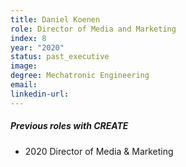 ```yaml
---
title: Daniel Koenen
role: Director of Media and Marketing
index: 8
year: "2020"
status: past_executive
image:
degree: Mechatronic Engineering
email:
linkedin-url:
---
```

##### Previous roles with CREATE

- 2020 Director of Media & Marketing